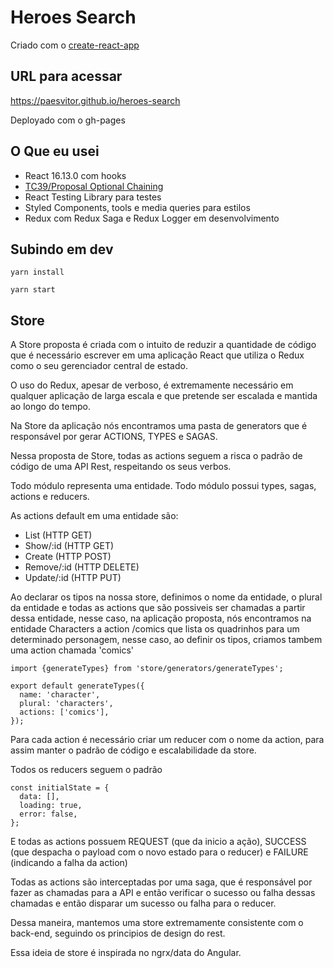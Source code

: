 # Heroes Search

Criado com o [create-react-app](https://github.com/facebook/create-react-app)

## URL para acessar

https://paesvitor.github.io/heroes-search

Deployado com o gh-pages

## O Que eu usei

- React 16.13.0 com hooks
- [TC39/Proposal Optional Chaining](https://github.com/tc39/proposal-optional-chaining)
- React Testing Library para testes
- Styled Components, tools e media queries para estilos
- Redux com Redux Saga e Redux Logger em desenvolvimento

## Subindo em dev

```
yarn install
```

```
yarn start
```

## Store

A Store proposta é criada com o intuito de reduzir a quantidade de código que é necessário escrever em uma aplicação React que utiliza o Redux como o seu gerenciador central de estado.

O uso do Redux, apesar de verboso, é extremamente necessário em qualquer aplicação de larga escala e que pretende ser escalada e mantida ao longo do tempo.

Na Store da aplicação nós encontramos uma pasta de generators que é responsável por gerar ACTIONS, TYPES e SAGAS.

Nessa proposta de Store, todas as actions seguem a risca o padrão de código de uma API Rest, respeitando os seus verbos.

Todo módulo representa uma entidade.
Todo módulo possui types, sagas, actions e reducers.

As actions default em uma entidade são:

- List (HTTP GET)
- Show/:id (HTTP GET)
- Create (HTTP POST)
- Remove/:id (HTTP DELETE)
- Update/:id (HTTP PUT)

Ao declarar os tipos na nossa store, definimos o nome da entidade, o plural da entidade e todas as actions que são possiveis ser chamadas a partir dessa entidade, nesse caso, na aplicação proposta, nós encontramos na entidade Characters a action /comics que lista os quadrinhos para um determinado personagem, nesse caso, ao definir os tipos, criamos tambem uma action chamada 'comics'

```
import {generateTypes} from 'store/generators/generateTypes';

export default generateTypes({
  name: 'character',
  plural: 'characters',
  actions: ['comics'],
});
```

Para cada action é necessário criar um reducer com o nome da action, para assim manter o padrão de código e escalabilidade da store.

Todos os reducers seguem o padrão

```
const initialState = {
  data: [],
  loading: true,
  error: false,
};
```

E todas as actions possuem REQUEST (que da inicio a ação), SUCCESS (que despacha o payload com o novo estado para o reducer) e FAILURE (indicando a falha da action)

Todas as actions são interceptadas por uma saga, que é responsável por fazer as chamadas para a API e então verificar o sucesso ou falha dessas chamadas e então disparar um sucesso ou falha para o reducer.

Dessa maneira, mantemos uma store extremamente consistente com o back-end, seguindo os principios de design do rest.

Essa ideia de store é inspirada no ngrx/data do Angular.
